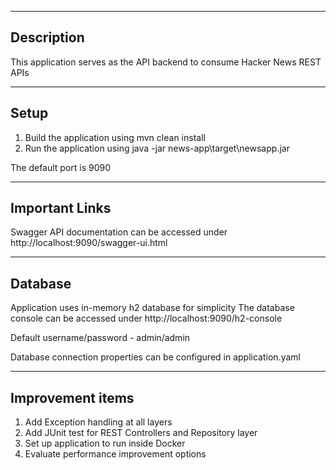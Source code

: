 ------------------------------------------------------------------------------------------------
Description
------------------------------------------------------------------------------------------------
This application serves as the API backend to consume Hacker News REST APIs

------------------------------------------------------------------------------------------------
Setup
------------------------------------------------------------------------------------------------
1. Build the application using mvn clean install
2. Run the application using java -jar news-app\target\newsapp.jar

The default port is 9090

------------------------------------------------------------------------------------------------
Important Links
------------------------------------------------------------------------------------------------
Swagger API documentation can be accessed under http://localhost:9090/swagger-ui.html


------------------------------------------------------------------------------------------------
Database
------------------------------------------------------------------------------------------------
Application uses in-memory h2 database for simplicity
The database console can be accessed under http://localhost:9090/h2-console

Default username/password - admin/admin

Database connection properties can be configured in application.yaml

------------------------------------------------------------------------------------------------
Improvement items
------------------------------------------------------------------------------------------------
 1. Add Exception handling at all layers
 2. Add JUnit test for REST Controllers and Repository layer
 3. Set up application to run inside Docker
 4. Evaluate performance improvement options